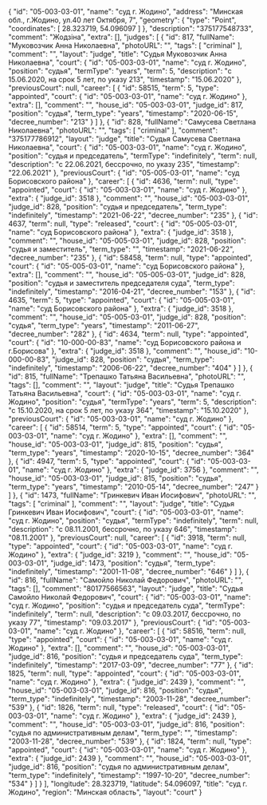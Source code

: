 {
    "id": "05-003-03-01",
    "name": "суд г. Жодино",
    "address": "Минская обл., г.Жодино, ул.40 лет Октября, 7",
    "geometry": {
        "type": "Point",
        "coordinates": [
            28.323719,
            54.096097
        ]
    },
    "description": "375177548733",
    "comment": "Жодзіна",
    "extra": [],
    "judges": [
        {
            "id": 817,
            "fullName": "Муковозчик Анна Николаевна",
            "photoURL": "",
            "tags": [
                "criminal"
            ],
            "comment": "",
            "layout": "judge",
            "title": "Судья Муковозчик Анна Николаевна",
            "court": {
                "id": "05-003-03-01",
                "name": "суд г. Жодино",
                "position": "судья",
                "termType": "years",
                "term": 5,
                "description": "c 15.06.2020, на срок 5 лет, по указу 213",
                "timestamp": "15.06.2020"
            },
            "previousCourt": null,
            "career": [
                {
                    "id": 58515,
                    "term": 5,
                    "type": "appointed",
                    "court": {
                        "id": "05-003-03-01",
                        "name": "суд г. Жодино"
                    },
                    "extra": [],
                    "comment": "",
                    "house_id": "05-003-03-01",
                    "judge_id": 817,
                    "position": "судья",
                    "term_type": "years",
                    "timestamp": "2020-06-15",
                    "decree_number": "213"
                }
            ]
        },
        {
            "id": 828,
            "fullName": "Самусева Светлана Николаевна",
            "photoURL": "",
            "tags": [
                "criminal"
            ],
            "comment": "375177786912",
            "layout": "judge",
            "title": "Судья Самусева Светлана Николаевна",
            "court": {
                "id": "05-003-03-01",
                "name": "суд г. Жодино",
                "position": "судья и председатель",
                "termType": "indefinitely",
                "term": null,
                "description": "c 22.06.2021, бессрочно, по указу 235",
                "timestamp": "22.06.2021"
            },
            "previousCourt": {
                "id": "05-005-03-01",
                "name": "суд Борисовского района"
            },
            "career": [
                {
                    "id": 4636,
                    "term": null,
                    "type": "appointed",
                    "court": {
                        "id": "05-003-03-01",
                        "name": "суд г. Жодино"
                    },
                    "extra": {
                        "judge_id": 3518
                    },
                    "comment": "",
                    "house_id": "05-003-03-01",
                    "judge_id": 828,
                    "position": "судья и председатель",
                    "term_type": "indefinitely",
                    "timestamp": "2021-06-22",
                    "decree_number": "235"
                },
                {
                    "id": 4637,
                    "term": null,
                    "type": "released",
                    "court": {
                        "id": "05-005-03-01",
                        "name": "суд Борисовского района"
                    },
                    "extra": {
                        "judge_id": 3518
                    },
                    "comment": "",
                    "house_id": "05-005-03-01",
                    "judge_id": 828,
                    "position": "судья и заместитель",
                    "term_type": "",
                    "timestamp": "2021-06-22",
                    "decree_number": "235"
                },
                {
                    "id": 58458,
                    "term": null,
                    "type": "appointed",
                    "court": {
                        "id": "05-005-03-01",
                        "name": "суд Борисовского района"
                    },
                    "extra": [],
                    "comment": "",
                    "house_id": "05-005-03-01",
                    "judge_id": 828,
                    "position": "судья и заместитель председателя суда",
                    "term_type": "indefinitely",
                    "timestamp": "2016-04-21",
                    "decree_number": "153"
                },
                {
                    "id": 4635,
                    "term": 5,
                    "type": "appointed",
                    "court": {
                        "id": "05-005-03-01",
                        "name": "суд Борисовского района"
                    },
                    "extra": {
                        "judge_id": 3518
                    },
                    "comment": "",
                    "house_id": "05-005-03-01",
                    "judge_id": 828,
                    "position": "судья",
                    "term_type": "years",
                    "timestamp": "2011-06-27",
                    "decree_number": "282"
                },
                {
                    "id": 4634,
                    "term": null,
                    "type": "appointed",
                    "court": {
                        "id": "10-000-00-83",
                        "name": "суд Борисовского района и г.Борисова"
                    },
                    "extra": {
                        "judge_id": 3518
                    },
                    "comment": "",
                    "house_id": "10-000-00-83",
                    "judge_id": 828,
                    "position": "судья",
                    "term_type": "indefinitely",
                    "timestamp": "2006-06-22",
                    "decree_number": "404"
                }
            ]
        },
        {
            "id": 815,
            "fullName": "Трепашко Татьяна Васильевна",
            "photoURL": "",
            "tags": [],
            "comment": "",
            "layout": "judge",
            "title": "Судья Трепашко Татьяна Васильевна",
            "court": {
                "id": "05-003-03-01",
                "name": "суд г. Жодино",
                "position": "судья",
                "termType": "years",
                "term": 5,
                "description": "c 15.10.2020, на срок 5 лет, по указу 364",
                "timestamp": "15.10.2020"
            },
            "previousCourt": {
                "id": "05-003-03-01",
                "name": "суд г. Жодино"
            },
            "career": [
                {
                    "id": 58514,
                    "term": 5,
                    "type": "appointed",
                    "court": {
                        "id": "05-003-03-01",
                        "name": "суд г. Жодино"
                    },
                    "extra": [],
                    "comment": "",
                    "house_id": "05-003-03-01",
                    "judge_id": 815,
                    "position": "судья",
                    "term_type": "years",
                    "timestamp": "2020-10-15",
                    "decree_number": "364"
                },
                {
                    "id": 4947,
                    "term": 5,
                    "type": "appointed",
                    "court": {
                        "id": "05-003-03-01",
                        "name": "суд г. Жодино"
                    },
                    "extra": {
                        "judge_id": 3756
                    },
                    "comment": "",
                    "house_id": "05-003-03-01",
                    "judge_id": 815,
                    "position": "судья",
                    "term_type": "years",
                    "timestamp": "2010-05-14",
                    "decree_number": "247"
                }
            ]
        },
        {
            "id": 1473,
            "fullName": "Гринкевич Иван Иосифович",
            "photoURL": "",
            "tags": [
                "criminal"
            ],
            "comment": "",
            "layout": "judge",
            "title": "Судья Гринкевич Иван Иосифович",
            "court": {
                "id": "05-003-03-01",
                "name": "суд г. Жодино",
                "position": "судья",
                "termType": "indefinitely",
                "term": null,
                "description": "c 08.11.2001, бессрочно, по указу 646",
                "timestamp": "08.11.2001"
            },
            "previousCourt": null,
            "career": [
                {
                    "id": 3918,
                    "term": null,
                    "type": "appointed",
                    "court": {
                        "id": "05-003-03-01",
                        "name": "суд г. Жодино"
                    },
                    "extra": {
                        "judge_id": 3219
                    },
                    "comment": "",
                    "house_id": "05-003-03-01",
                    "judge_id": 1473,
                    "position": "судья",
                    "term_type": "indefinitely",
                    "timestamp": "2001-11-08",
                    "decree_number": "646"
                }
            ]
        },
        {
            "id": 816,
            "fullName": "Самойло Николай Федорович",
            "photoURL": "",
            "tags": [],
            "comment": "80177566563",
            "layout": "judge",
            "title": "Судья Самойло Николай Федорович",
            "court": {
                "id": "05-003-03-01",
                "name": "суд г. Жодино",
                "position": "судья и председатель суда",
                "termType": "indefinitely",
                "term": null,
                "description": "c 09.03.2017, бессрочно, по указу 77",
                "timestamp": "09.03.2017"
            },
            "previousCourt": {
                "id": "05-003-03-01",
                "name": "суд г. Жодино"
            },
            "career": [
                {
                    "id": 58516,
                    "term": null,
                    "type": "appointed",
                    "court": {
                        "id": "05-003-03-01",
                        "name": "суд г. Жодино"
                    },
                    "extra": [],
                    "comment": "",
                    "house_id": "05-003-03-01",
                    "judge_id": 816,
                    "position": "судья и председатель суда",
                    "term_type": "indefinitely",
                    "timestamp": "2017-03-09",
                    "decree_number": "77"
                },
                {
                    "id": 1825,
                    "term": null,
                    "type": "appointed",
                    "court": {
                        "id": "05-003-03-01",
                        "name": "суд г. Жодино"
                    },
                    "extra": {
                        "judge_id": 2439
                    },
                    "comment": "",
                    "house_id": "05-003-03-01",
                    "judge_id": 816,
                    "position": "судья",
                    "term_type": "indefinitely",
                    "timestamp": "2003-11-28",
                    "decree_number": "539"
                },
                {
                    "id": 1826,
                    "term": null,
                    "type": "released",
                    "court": {
                        "id": "05-003-03-01",
                        "name": "суд г. Жодино"
                    },
                    "extra": {
                        "judge_id": 2439
                    },
                    "comment": "",
                    "house_id": "05-003-03-01",
                    "judge_id": 816,
                    "position": "судья по административным делам",
                    "term_type": "",
                    "timestamp": "2003-11-28",
                    "decree_number": "539"
                },
                {
                    "id": 1824,
                    "term": null,
                    "type": "appointed",
                    "court": {
                        "id": "05-003-03-01",
                        "name": "суд г. Жодино"
                    },
                    "extra": {
                        "judge_id": 2439
                    },
                    "comment": "",
                    "house_id": "05-003-03-01",
                    "judge_id": 816,
                    "position": "судья по административным делам",
                    "term_type": "indefinitely",
                    "timestamp": "1997-10-20",
                    "decree_number": "534"
                }
            ]
        }
    ],
    "longitude": 28.323719,
    "latitude": 54.096097,
    "title": "суд г. Жодино",
    "region": "Минская область",
    "layout": "court"
}